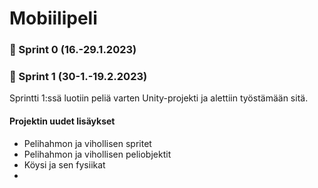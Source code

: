 # Mobiilipeli

### :date: Sprint 0 (16.-29.1.2023)

### :date: Sprint 1 (30-1.-19.2.2023)

Sprintti 1:ssä luotiin peliä varten Unity-projekti ja alettiin työstämään sitä. 

#### Projektin uudet lisäykset

* Pelihahmon ja vihollisen spritet
* Pelihahmon ja vihollisen peliobjektit
* Köysi ja sen fysiikat
*
